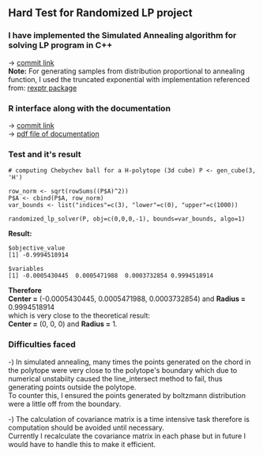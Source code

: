 ## Hard Test for Randomized LP project

### I have implemented the Simulated Annealing algorithm for solving LP program in C++
-> [commit link](https://github.com/vaithak/volume_approximation/commit/a8adb69249093ff96cf3c97f39ab6a18b880b05c)     
**Note:** For generating samples from distribution proportional to annealing function, I used the truncated exponential with implementation referenced from: [rexptr package](https://rdrr.io/cran/RGeode/src/R/rexptr.R)  

### R interface along with the documentation
-> [commit link](https://github.com/vaithak/volume_approximation/commit/03544bc51584d80d24be5427e6e13d52f2061914)  
-> [pdf file of documentation](https://github.com/vaithak/GeomScale_LP/blob/master/randomized_lp_solver.pdf)  

### Test and it's result
```{r}
# computing Chebychev ball for a H-polytope (3d cube) P <- gen_cube(3, 'H')

row_norm <- sqrt(rowSums((P$A)^2))
P$A <- cbind(P$A, row_norm) 
var_bounds <- list("indices"=c(3), "lower"=c(0), "upper"=c(1000))  

randomized_lp_solver(P, obj=c(0,0,0,-1), bounds=var_bounds, algo=1)
```  
**Result:**  
```
$objective_value
[1] -0.9994518914

$variables
[1] -0.0005430445  0.0005471988  0.0003732854 0.9994518914
```   
**Therefore**  
**Center =** (-0.0005430445, 0.0005471988, 0.0003732854) and **Radius =** 0.9994518914  
which is very close to the theoretical result:  
**Center =** (0, 0, 0) and **Radius =** 1.  

### Difficulties faced
  -)  In simulated annealing, many times the points generated on the chord in the polytope were very close to the polytope's boundary which due to numerical unstabiity caused the line_intersect method to fail, thus generating points outside the polytope.  
  To counter this, I ensured the points generated by boltzmann distribution were a little off from the boundary.  
  
  -) The calculation of covariance matrix is a time intensive task therefore is computation should be avoided until necessary.  
Currently I recalculate the covariance matrix in each phase but in future I would have to handle this to make it efficient.  
